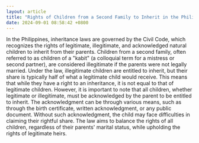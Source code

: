 ```yaml
---
layout: article
title: "Rights of Children from a Second Family to Inherit in the Philippines"
date: 2024-09-01 08:58:42 +0800
---
```


<p>In the Philippines, inheritance laws are governed by the Civil Code, which recognizes the rights of legitimate, illegitimate, and acknowledged natural children to inherit from their parents. Children from a second family, often referred to as children of a &#34;kabit&#34; (a colloquial term for a mistress or second partner), are considered illegitimate if the parents were not legally married. Under the law, illegitimate children are entitled to inherit, but their share is typically half of what a legitimate child would receive. This means that while they have a right to an inheritance, it is not equal to that of legitimate children. However, it is important to note that all children, whether legitimate or illegitimate, must be acknowledged by the parent to be entitled to inherit. The acknowledgment can be through various means, such as through the birth certificate, written acknowledgment, or any public document. Without such acknowledgment, the child may face difficulties in claiming their rightful share. The law aims to balance the rights of all children, regardless of their parents&#39; marital status, while upholding the rights of legitimate heirs.</p>